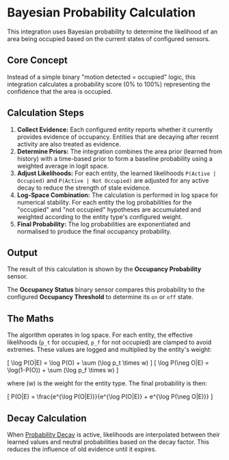 # Bayesian Probability Calculation

This integration uses Bayesian probability to determine the likelihood of an area being occupied based on the current states of configured sensors.

## Core Concept

Instead of a simple binary "motion detected = occupied" logic, this integration calculates a probability score (0% to 100%) representing the confidence that the area is occupied.

## Calculation Steps

1. **Collect Evidence:** Each configured entity reports whether it currently provides evidence of occupancy. Entities that are decaying after recent activity are also treated as evidence.
2. **Determine Priors:** The integration combines the area prior (learned from history) with a time-based prior to form a baseline probability using a weighted average in logit space.
3. **Adjust Likelihoods:** For each entity, the learned likelihoods `P(Active | Occupied)` and `P(Active | Not Occupied)` are adjusted for any active decay to reduce the strength of stale evidence.
4. **Log-Space Combination:** The calculation is performed in log space for numerical stability. For each entity the log probabilities for the "occupied" and "not occupied" hypotheses are accumulated and weighted according to the entity type's configured weight.
5. **Final Probability:** The log probabilities are exponentiated and normalised to produce the final occupancy probability.

## Output

The result of this calculation is shown by the **Occupancy Probability** sensor.

The **Occupancy Status** binary sensor compares this probability to the configured **Occupancy Threshold** to determine its `on` or `off` state.

## The Maths

The algorithm operates in log space. For each entity, the effective likelihoods (`p_t` for occupied, `p_f` for not occupied) are clamped to avoid extremes. These values are logged and multiplied by the entity's weight:

\[
\log P(O|E) = \log P(O) + \sum (\log p_t \times w)
\]
\[
\log P(\neg O|E) = \log(1-P(O)) + \sum (\log p_f \times w)
\]

where \(w\) is the weight for the entity type. The final probability is then:

\[
P(O|E) = \frac{e^{\log P(O|E)}}{e^{\log P(O|E)} + e^{\log P(\neg O|E)}}
\]

## Decay Calculation

When [Probability Decay](../features/decay.md) is active, likelihoods are interpolated between their learned values and neutral probabilities based on the decay factor. This reduces the influence of old evidence until it expires.
